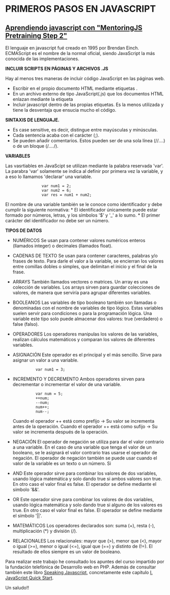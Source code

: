 # PRIMEROS PASOS EN JAVASCRIPT

## [Aprendiendo javascript con "MentoringJS Pretraining Step 2"](http://mentoringjs.com/)


El lenguaje en javascript fué creado en 1995 por Brendan Einch. ECMAScript es el nombre de la normal oficial, siendo JavaScript la más conocida de las implementaciones.

**INCLUIR SCRIPTS EN PÁGINAS Y ARCHIVOS .JS**

Hay al menos tres maneras de incluir código JavaScript en las páginas web.
* Escribir en el propio documento HTML mediante etiquetas <script type="text/javascript"></script>.
* En un archivo externo de tipo JavaScript(.js) que los documentos HTML enlazan mediante la etiqueta <script src="nombre_archivo.js"></script>
* Incluir javascript dentro de las propias etiquetas. Es la menos utilizada y tiene la desventaja que ensucia mucho el código.


**SINTAXIS DE LENGUAJE.**

* Es case sensitive, es decir, distingue entre mayúsculas y minúsculas. 
* Cada sentencia acaba con el carácter (;).
* Se pueden añadir comentarios. Estos pueden ser de una sola línea (//….) o de un bloque (/*....*/).

**VARIABLES**

Las vasrtiables en JavaScipt se utilizan mediante la palabra reservada 'var'. La parabra 'var' solamente se indica al definir por primera vez la variable, y a eso lo llamamos 'declarar' una variable.
					
					var num1 = 2;
					var num2 = 6;
					var res = num1 + num2;

El nombre de una variable también se le conoce como identificador y debe cumplir la siguiente normativa:
	* El identificador únicamente puede estar formado por números,
	letras, y los símbolos '$' y '_' a lo sumo.
	* El primer carácter del identificador no debe ser un número.

**TIPOS DE DATOS**

* NUMÉRICOS
	Se usan para contener valores numéricos enteros (llamados integer) o decimales (llamados float).

* CADENAS DE TEXTO
	Se usan para contener caracteres, palabras y/o frases de texto. Para darle el valor a la variable, se encierran los valores entre comillas dobles o simples, que delimitan el inicio y el final de la frase.


* ARRAYS
	También llamados vectores o matrices. Un array es una colección de variables. Los arrays sirven para guardar colecciones de valores, de manera que serviría para agrupar diferentes variables.

* BOOLEANOS
	Las variables de tipo booleano también son llamadas o denominadas con el nombre de variables de tipo lógico. Estas variables suelen servir para condiciones o para la programación lógica. Una variable este tipo solo puede almacenar dos valores: true (verdadero) o false (falso).

* OPERADORES
	Los operadores manipulas los valores de las variables, realizan cálculos matemáticos y comparan los valores de diferentes variables.


* ASIGNACIÓN
	Este operador es el principal y el más sencillo. Sirve para asignar un valor a una variable.

				var num1 = 3;


* INCREMENTO Y DECREMENTO
	Ambos operadores sirven para decrementar o incrementar el valor de una variable.

				var num = 5;
				++num;
				--num;
				num++; 
				num--;

	Cuando el operador ++ está como prefijo -> Su valor se incrementa antes de la operación.
	Cuando el operador ++ está como sufijo -> Su valor se incrementa después de la operación.


* NEGACIÓN
	El operador de negación se utiliza para dar el valor contrario a una variable. En el caso de una variable que tenga el valor de un booleano, se le asignará el valor contrario tras usarse el operador de negación.
	El operador de negación también se puede usar cuando el valor de la variable es un texto o un número. Si


* AND
	Este operador sirve para combinar los valores de dos variables, usando lógica matemática y solo dando true si ambos valores son true. En otro caso el valor final es false. El operador se define mediante el símbolo '&&'.


* OR
	Este operador sirve para combinar los valores de dos variables, usando lógica matemática y solo dando true si alguno de los valores es true.
	En otro caso el valor final es false. El operador se define mediante el símbolo '||'.


* MATEMÁTICOS
	Los operadores declarados son: suma (+), resta (-), multiplicación (*) y división (/).


* RELACIONALES
	Los relacionales: mayor que (>), menor que (<), mayor o igual (>=), menor o igual (<=), igual que (==) y distinto de (!=). El resultado de ellos siempre es un valor de booleano.


Para realizar este trabajo he consultado los apuntes del curso impartido por la fundación telefónica de Desarrollo web en PHP. Además de consultar también este libro [Speaking Javascript](http://speakingjs.com/es5/index.html), concretamente este capítulo [I. JavaScript Quick Start](http://speakingjs.com/es5/pt01.html).


Un saludo!!